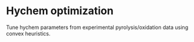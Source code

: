 # Hychem optimization

Tune hychem parameters from experimental pyrolysis/oxidation data using convex
  heuristics. 
